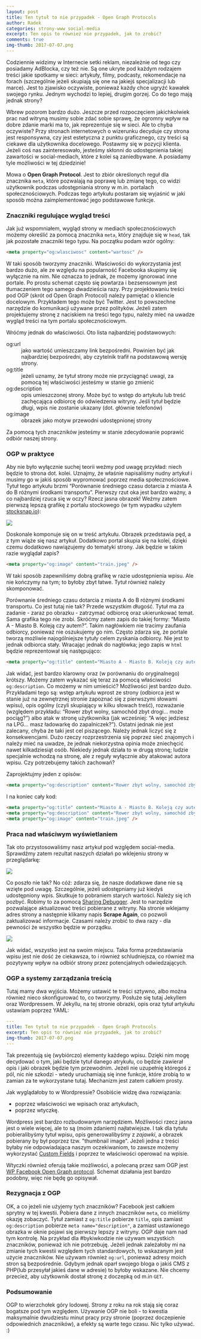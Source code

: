 ```yaml
---
layout: post
title: Ten tytuł to nie przypadek - Open Graph Protocols
author: Radek
categories: strony-www social-media
excerpt: Ten opis to również nie przypadek, jak to zrobić?
comments: true
img-thumb: 2017-07-07.png
---
```


Codziennie widzimy w Internecie setki reklam, niezależnie od tego czy posiadamy AdBlocka, czy też nie. Są one ukryte pod każdym rodzajem treści jakie spotkamy w sieci: artykuły, filmy, podcasty, rekomendacje na forach (szczególnie jeżeli skupiają się one na jakiejś specjalizacji lub marce). Jest to zjawisko oczywiste, ponieważ każdy chce ugryźć kawałek swojego rynku. Jednym wychodzi to lepiej, drugim gorzej. Co do tego mają jednak strony?

Wbrew pozorom bardzo dużo. Jeszcze przed rozpoczęciem jakichkolwiek prac nad witryną musimy sobie zdać sobie sprawę, że ogromny wpływ na dobre zdanie marki ma to, jak reprezentuje się w sieci. Ale to chyba oczywiste? Przy stronach internetowych o wizerunku decyduje czy strona jest responsywna, czy jest estetyczna z punktu graficznego, czy treści są ciekawe dla użytkownika docelowego. Postawmy się w pozycji klienta. Jeżeli coś nas zainteresowało, jesteśmy skłonni do udostępnienia takiej zawartości w social-mediach, które z kolei są zaniedbywane. A posiadamy tyle możliwości w tej dziedzinie!

Mowa o **Open Graph Protocol**. Jest to zbiór określonych reguł dla znacznika `meta`, które pozwalają na poprawę lub zmianę tego, co widzi użytkownik podczas udostępniania strony w m.in. portalach społecznościowych. Podczas tego artykułu postaram się wyjaśnić w jaki sposób można zaimplementować jego podstawowe funkcje.

### Znaczniki regulujące wygląd treści

Jak już wspomniałem, wygląd strony w mediach społecznościowych możemy określić za pomocą znacznika `meta`, który znajduje się w `head`, tak jak pozostałe znaczniki tego typu. Na początku podam wzór ogólny:

```html
<meta property="og:wlasciwosc" content="wartosc" />
```

W taki sposób tworzymy znaczniki. Właściwości do wykorzystania jest bardzo dużo, ale ze względu na popularność Facebooka skupimy się wyłącznie na nim. Nie oznacza to jednak, że możemy ignorować inne portale. Po prostu schemat często się powtarza i bezsensownym jest tłumaczeniem tego samego dwadzieścia razy. Przy projektowaniu treści pod OGP (skrót od Open Graph Protocol) należy pamiętać o kliencie docelowym. Przykładem tego może być Twitter. Jest to powszechne narzędzie do komunikacji używane przez polityków. Jeżeli zatem projektujemy stronę z naciskiem na treści tego typu, należy mieć na uwadze wygląd treści na tym portalu społecznościowym.

Wróćmy jednak do właściwości. Oto lista najbardziej podstawowych:

<dl>
  <dt>og:url</dt>
  <dd>jako wartość umieszczamy link bezpośredni. Powinien być jak najbardziej bezpośredni, aby czytelnik trafił na podstawową wersję strony.</dd>
  <dt>og:title</dt>
  <dd>jeżeli uznamy, że tytuł strony może nie przyciągnąć uwagi, za pomocą tej właściwości jesteśmy w stanie go zmienić</dd>
  <dt>og:description</dt>
  <dd>opis umieszczonej strony. Może być to wstęp do artykułu lub treść zachęcająca odbiorcę do odwiedzenia witryny. Jeśli tytuł będzie długi, wpis nie zostanie ukazany (dot. głównie telefonów)</dd>
  <dt>og:image</dt>
  <dd>obrazek jako motyw przewodni udostępnionej strony</dd>
</dl>

Za pomocą tych znaczników jesteśmy w stanie zdecydowanie poprawić odbiór naszej strony.

### OGP w praktyce

Aby nie było wyłącznie suchej teorii weźmy pod uwagę przykład: niech będzie to strona dot. kolei. Uznajmy, że właśnie napisaliśmy nudny artykuł i musimy go w jakiś sposób wypromować poprzez media społecznościowe. Tytuł tego artykułu brzmi “Porównanie średniego czasu dotarcia z miasta A do B różnymi środkami transportu”. Pierwszy rzut oka jest bardzo ważny, a co najbardziej rzuca się w oczy? Rzecz jasna obrazek! Weźmy zatem pierwszą lepszą grafikę z portalu stockowego (w tym wypadku użyłem [stocksnap.io](https://stocksnap.io)):

![]({{site.baseurl}}/img/post-img/2017-07-07/fot01.png)

Doskonale komponuje się on w treść artykułu. Obrazek przedstawia pęd, a z tym wiąże się nasz artykuł. Dodatkowo portal skupia się na kolei, dzięki czemu dodatkowo nawiązujemy do tematyki strony. Jak będzie w takim razie wyglądał zapis?

```html
<meta property="og:image" content="train.jpeg" />
```

W taki sposób zapewniliśmy dobrą grafikę w razie udostępnienia wpisu. Ale nie kończymy na tym; to byłoby zbyt łatwe. Tytuł również należy skomponować.

Porównanie średniego czasu dotarcia z miasta A do B różnymi środkami transportu.
Co jest tutaj nie tak? Przede wszystkim długość. Tytuł ma za zadanie - zaraz po obrazku - zatrzymać odbiorcę oraz ukierunkować temat. Sama grafika tego nie zrobi. Skróćmy zatem zapis do takiej formy: “Miasto A - Miasto B. Koleją czy autem?”. Takim nagłówkiem nie tracimy zaufania odbiorcy, ponieważ nie oszukujemy go nim. Często zdarza się, że portale tworzą możliwie najogólniejsze tytuły celem zyskania odbiorcy. Nie jest to jednak odbiorca stały. Wracając jednak do nagłówka; jego zapis w `html` będzie reprezentował się następująco:

```html
<meta property="og:title" content="Miasto A - Miasto B. Koleją czy autem?" />
```

Jak widać, jest bardzo klarowny oraz (w porównaniu do oryginalnego) krótszy. Możemy zatem wykazać się teraz za pomocą właściwości `og:description`. Co możemy w nim umieścić? Możliwości jest bardzo dużo. Przykładami tego są: wstęp artykułu wprost ze strony (odbiorca jest w stanie już na zewnętrznej stronie zapoznać się z pierwszymi słowami wpisu), opis ogólny (czyli skupiający w kilku słowach treść), rozważanie (względem przykładu: “Rower zbyt wolny, samochód zbyt drogi… może pociąg?”) albo atak w stronę użytkownika (jak wcześniej: “A więc jedziesz na LPG… masz ładowarkę do zapalniczek?”). Ostatni jednak nie jest zalecany, chyba że taki jest cel piszącego. Należy jednak liczyć się z konsekwencjami. Dużo rzeczy rozprzestrzenia się poprzez sieć znajomych i należy mieć na uwadze, że jednak niekorzystna opinia może zniechęcić nawet kilkadziesiąt osób. Niekiedy jednak działa to w drugą stronę; ludzie specjalnie wchodzą na stronę, ale z reguły wyłącznie aby atakować autora wpisu. Czy potrzebujemy takich zachowań?

Zaprojektujmy jeden z opisów:

```html
<meta property="og:description" content="Rower zbyt wolny, samochód zbyt drogi… może pociąg?" />
```

I na koniec cały kod:
```html
<meta property="og:title" content="Miasto A - Miasto B. Koleją czy autem?" />
<meta property="og:description" content="Rower zbyt wolny, samochód zbyt drogi… może pociąg?" />
<meta property="og:image" content="train.jpeg" />
```

### Praca nad właściwym wyświetlaniem

Tak oto przystosowaliśmy nasz artykuł pod względem social-media. Sprawdźmy zatem rezultat naszych działań po wklejeniu strony w przeglądarkę:

![]({{site.baseurl}}/img/post-img/2017-07-07/fot02.png)

Co poszło nie tak? No cóż: zdarza się, że nasze dodatkowe dane nie są wzięte pod uwagę. Szczególnie, jeżeli udostępniamy już kiedyś udostępniony wpis. Skutkuje to pobraniem starych wartości. Należy się ich pozbyć. Robimy to za pomocą [Sharing Debugger](https://developers.facebook.com/tools/debug/sharing/). Jest to narzędzie pozwalające aktualizować treści pobierane z witryny. Na stronie wklejamy adres strony a następnie klikamy napis **Scrape Again**, co pozwoli zaktualizować informacje. Czasami należy zrobić to dwa razy - dla pewności że wszystko będzie w porządku.

![]({{site.baseurl}}/img/post-img/2017-07-07/fot02.png)

Jak widać, wszystko jest na swoim miejscu. Taka forma przedstawiania wpisu jest nie dość że ciekawsza, to i również schludniejsza, co również ma pozytywny wpływ na odbiór strony przez potencjalnych odwiedzających.

### OGP a systemy zarządzania treścią

Tutaj mamy dwa wyjścia. Możemy ustawić te treści sztywno, albo można również nieco skonfigurować to, co tworzymy. Posłuże się tutaj Jekyllem oraz Wordpressem. W Jekyllu, na tej stronie obrazki, opis oraz tytuł artykułu ustawiam poprzez YAML:

```yaml
---
title: Ten tytuł to nie przypadek - Open Graph Protocols
excerpt: Ten opis to również nie przypadek, jak to zrobić?
img-thumb: 2017-07-07.png
---
```

Tak prezentują się (wybiórczo) elementy każdego wpisu. Dzięki nim mogę decydować o tym, jaki będzie tytuł danego atrykułu, co będzie zawierał opis i jaki obrazek będzie tym przewodnim. Jeżeli nie uzupełnię  któregoś z pól, nic nie szkodzi - wtedy uruchamiają się inne funkcje, które zrobią to w zamian za te wykorzystane tutaj. Mechanizm jest zatem całkiem prosty.

Jak wyglądałoby to w Wordpressie? Osobiście widzę dwa rozwiązania:
- poprzez właściwości we wpisach oraz artykułach,
- poprzez wtyczkę.

Wordpress jest bardzo rozbudowanym narzędziem. Możliwości rzecz jasna jest o wiele więcej, ale to są (moim zdaniem) najłatwiejsze. I tak dla tytułu pobieralibyśmy tytuł wpisu, opis generowalibyśmy z *zajawki*, a obrazek pobierany by był poprzez tzw. "thumbnail image". Jeżeli jedna z treści byłaby nie odpowiadająca naszym oczekiwaniom, to zawsze możemy wykorzystać [Custom Fields](https://codex.wordpress.org/Custom_Fields) i poprzez te właściwości operować na wpisie.

Wtyczki również oferują takie możliwości, a polecaną przez sam OGP jest [WP Facebook Open Graph protocol](https://wordpress.org/plugins/wp-facebook-open-graph-protocol/). Schemat działania jest bardzo podobny, więc nie będę go opisywał.

### Rezygnacja z OGP

OK, a co jeżeli nie użyjemy tych znaczników? Facebook jest całkiem sprytny w tej kwestii. Pobiera dane z innych znaczników `meta`, co mieliśmy okazję zobaczyć. Tytuł zamiast z `og:title` pobierze `title`, opis zamiast `og:description` pobierze `meta name="description"`, a zamiast ustawionego obrazka w oknie pojawi się pierwszy lepszy z witryny. OGP daje nam nad tym kontrolę. Na przykład dla #bykiwkodzie nie używam wszystkich znaczników, ponieważ ich nie potrzebuję. Jeżeli jednak zależałoby mi na zmianie tych kwestii względem tych standardowych, to wskazanym jest użycie znaczników. Nie używam również `og:url`, ponieważ adresy moich stron są bezpośrednie. Gdybym jednak oparł swojego bloga o jakiś CMS z PHP(lub przesyłał jakieś dane w adresie) to byłoby wskazane. Nie chcemy przecież, aby użytkownik dostał stronę z doczepką od m.in `GET`.

### Podsumowanie

OGP to wierzchołek góry lodowej. Strony z roku na rok stają się coraz bogatsze pod tym względem. Używanie OGP nie boli - to kwestia maksymalnie dwudziestu minut pracy przy stronie (poprzez doczepienie odpowiednich znaczników), a efekty są warte tego czasu. Nic tylko używać. :)

